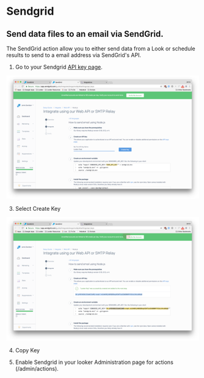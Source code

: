 # Sendgrid
## Send data files to an email via SendGrid.

The SendGrid action allow you to either send data from a Look or schedule results to send to a email address via SendGrid's API.

1. Go to your Sendgrid [API key page](https://app.sendgrid.com/guide/integrate/langs/nodejs#settings/api_keys).

![](Sendgrid&#32;API.png)

3. Select Create Key

![](Sendgrid&#32;Key.png)

4. Copy Key

5. Enable Sendgrid in your looker Administration page for actions (/admin/actions).
